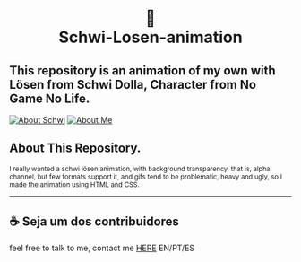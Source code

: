 <h1 align="center">
📄<br>Schwi-Losen-animation
</h1>

## This repository is an animation of my own with Lösen from Schwi Dolla, Character from No Game No Life.

[![About Schwi](https://img.shields.io/badge/perfil%20-%23323330.svg?&style=for-the-badge&logo=perfil&logoColor=black&color=F745B5)](https://no-game-no-life.fandom.com/wiki/Schwi_Dola )
[![About Me](https://img.shields.io/badge/repositório%20-%23323330.svg?&style=for-the-badge&logo=repositório&logoColor=black&color=8000FF)](https://meindoragon.carrd.co/)


## About This Repository.

<p><small>I really wanted a schwi lösen animation, with background transparency, that is, alpha channel, but few formats support it, and gifs tend to be problematic, heavy and ugly, so I made the animation using HTML and CSS.</small></p>


---

## ☕ Seja um dos contribuidores

feel free to talk to me, contact me [HERE](https://meindoragon.carrd.co/) EN/PT/ES
